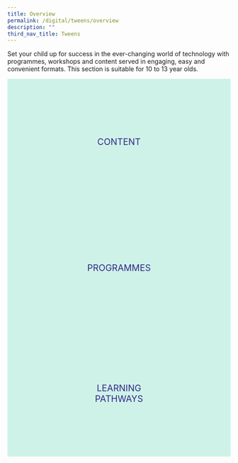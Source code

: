 ```yaml
---
title: Overview
permalink: /digital/tweens/overview
description: ""
third_nav_title: Tweens
---
```

<style type="text/css">
/* Indigo Sky */
.clickbox { display: block; position: relative; width: 100%; padding-bottom: 56.25%; background-color: transparent; }
.clickbox span { padding: .5rem; }
.clickbox a { position: absolute; display: flex; width: 100%; height: 100%; align-items: center; justify-content: center; font-size: 1.25rem; text-align: center; text-decoration: none; text-transform: uppercase; }
.clickbox a:focus,
.clickbox a:hover { text-decoration: none; }

.clickbox.is-sky-indigo { background-color: #cff2e8; color: #322987; }
.clickbox.is-sky-indigo a { color: #322987; }
.clickbox.is-sky-indigo a:focus,
.clickbox.is-sky-indigo a:hover { background-color: #322987; color: #cff2e8; }
</style>
Set your child up for success in the ever-changing world of technology with programmes, workshops and content served in engaging, easy and convenient formats. This section is suitable for 10 to 13 year olds.

<div class="row is-multiline">
  <div class="col is-one-third">
    <div class="clickbox is-sky-indigo">
      <a href="/digital/tweens/content">
        <span>Content</span>
      </a>
    </div>
  </div>
  <div class="col is-one-third">
    <div class="clickbox is-sky-indigo">
      <a href="/digital/tweens/programmes">
        <span>Programmes</span>
      </a>
    </div>
  </div>
  <div class="col is-one-third">
    <div class="clickbox is-sky-indigo">
      <a href="/digital/tweens/learning-pathways">
        <span>Learning<br>Pathways</span>
      </a>
    </div>
  </div>
</div>